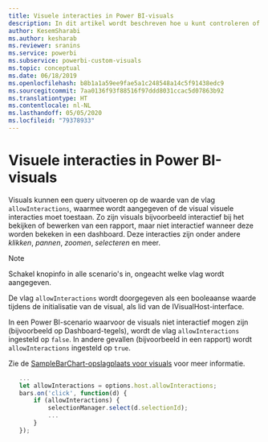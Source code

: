 ```yaml
---
title: Visuele interacties in Power BI-visuals
description: In dit artikel wordt beschreven hoe u kunt controleren of Power BI-visuals visuele interacties moeten toestaan.
author: KesemSharabi
ms.author: kesharab
ms.reviewer: sranins
ms.service: powerbi
ms.subservice: powerbi-custom-visuals
ms.topic: conceptual
ms.date: 06/18/2019
ms.openlocfilehash: b8b1a1a59ee9fae5a1c248548a14c5f91438edc9
ms.sourcegitcommit: 7aa0136f93f88516f97ddd8031ccac5d07863b92
ms.translationtype: HT
ms.contentlocale: nl-NL
ms.lasthandoff: 05/05/2020
ms.locfileid: "79378933"
---
```

# <a name="visual-interactions-in-power-bi-visuals"></a>Visuele interacties in Power BI-visuals

Visuals kunnen een query uitvoeren op de waarde van de vlag `allowInteractions`, waarmee wordt aangegeven of de visual visuele interacties moet toestaan. Zo zijn visuals bijvoorbeeld interactief bij het bekijken of bewerken van een rapport, maar niet interactief wanneer deze worden bekeken in een dashboard. Deze interacties zijn onder andere *klikken*, *pannen*, *zoomen*, *selecteren* en meer. 

> [!NOTE]
> Schakel knopinfo in alle scenario's in, ongeacht welke vlag wordt aangegeven.

De vlag `allowInteractions` wordt doorgegeven als een booleaanse waarde tijdens de initialisatie van de visual, als lid van de IVisualHost-interface.

In een Power BI-scenario waarvoor de visuals niet interactief mogen zijn (bijvoorbeeld op Dashboard-tegels), wordt de vlag `allowInteractions` ingesteld op `false`. In andere gevallen (bijvoorbeeld in een rapport) wordt `allowInteractions` ingesteld op `true`.

Zie de [SampleBarChart-opslagplaats voor visuals](https://github.com/Microsoft/PowerBI-visuals-sampleBarChart/commit/59a47935d8f5272ce145fe804193599ddb7e2001) voor meer informatie.

```typescript
   ...
   let allowInteractions = options.host.allowInteractions;
   bars.on('click', function(d) {
       if (allowInteractions) {
           selectionManager.select(d.selectionId);
           ...
       }
   });
```
